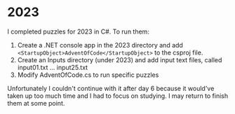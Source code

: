 # 2023
I completed puzzles for 2023 in C#.
To run them:
1. Create a .NET console app in the 2023 directory and add `<StartupObject>AdventOfCode</StartupObject>` to the csproj file.
2. Create an Inputs directory (under 2023) and add input text files, called input01.txt ... input25.txt
3. Modify AdventOfCode.cs to run specific puzzles

Unfortunately I couldn't continue with it after day 6 because it would've taken up too much time and I had to focus on studying.
I may return to finish them at some point.
